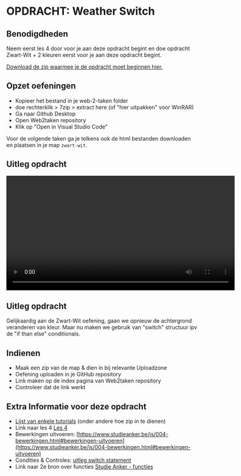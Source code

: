 # OPDRACHT: Weather Switch

## Benodigdheden

Neem eerst les 4 door voor je aan deze opdracht begint en doe opdracht Zwart-Wit + 2 kleuren eerst voor je aan deze opdracht begint.

[Download de zip waarmee je de opdracht moet beginnen hier.](https://github.com/Goldflow/website-productie-2/raw/main/opdracht-weather/weather.zip)

## Opzet oefeningen
- Kopieer het bestand in je web-2-taken folder
- doe rechterklik > 7zip > extract here (of "hier uitpakken" voor WinRAR)
- Ga naar Github Desktop
- Open Web2taken repository
- Klik op "Open in Visual Studio Code"

Voor de volgende taken ga je telkens ook de html bestanden downloaden en plaatsen in je map `zwart-wit`.

## Uitleg opdracht

<video width="600" controls>
<source src="opdracht.mkv">
</video>

## Uitleg opdracht

Gelijkaardig aan de Zwart-Wit oefening, gaan we opnieuw de achtergrond veranderen van kleur. Maar nu maken we gebruik van "switch" structuur ipv de "if than else" conditionals.

## Indienen

- Maak een zip van de map & dien in bij relevante Uploadzone
- Oefening uploaden in je GitHub repository
- Link maken op de index pagina van Web2taken repository
- Controleer dat de link werkt

## Extra Informatie voor deze opdracht

- [Lijst van enkele tutorials](./praktisch-advies) (onder andere hoe zip in te dienen)
- Link naar les 4 [Les 4](https://goldflow.github.io/website-productie-2/les_04/)
- Bewerkingen uitvoeren: [https://www.studieanker.be/js/004-bewerkingen.html#bewerkingen-uitvoeren](https://www.studieanker.be/js/004-bewerkingen.html#bewerkingen-uitvoeren)
- Condities & Controles: [uitleg switch statement](https://www.studieanker.be/js/005-condities.html#controlestructuur-switch-statement)
- Link naar 2e bron over functies [Studie Anker - functies](https://www.studieanker.be/js/008-functies.html) 
